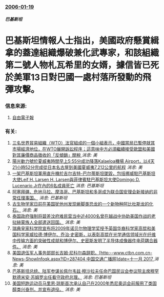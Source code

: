 ### [2006-01-19](/news/2006/01/19/index.md)

##### 巴基斯坦
# 巴基斯坦情報人士指出，美國政府懸賞緝拿的蓋達組織爆破兼化武專家，和該組織第二號人物札瓦希里的女婿，據信皆已死於美軍13日對巴國一處村落所發動的飛彈攻擊。




### 信息来源:

1. [自由電子報](https://web.archive.org/web/20070206074909/http://www.libertytimes.com.tw/2006/new/jan/20/today-int4.htm)

### 有关:

1. [三名世界貿易組織（WTO）法官組成的一個小組表示，中國當局已暫停就其市場經濟地位，在WTO展開訴訟程序；這意味中方必須繼續接受歐盟和美國對其廉價商品徵收的「反傾銷」關稅 ](/zh/news/2019/06/17/三名世界貿易組織-WTO-法官組成的一個小組表示-中國當局已暫停就其市場經濟地位-在WTO展開訴訟程序-這意味中方必須繼.md) _消息: 美_
2. [ 陽光動力號於夏威夷時間早上5:55分成功降落Kalaeloa機場 Airport，以4天21小時52分完成從日本名古屋到美國夏威夷7,212公里的航程](/zh/news/2015/07/3/陽光動力號於夏威夷時間早上5-55分成功降落Kalaeloa機場-Airport-以4天21小時52分完成從日本名古屋.md) _消息: 美_
3. [一架巴基斯坦軍用直升機於吉尔吉特-巴尔蒂斯坦墜毀，包括挪威駐巴基斯坦大使Leif H. Larsen H. Larsen與菲律賓駐巴基斯坦大使Domingo D. Lucenario Jr在內的6名成員死亡](/zh/news/2015/05/8/一架巴基斯坦軍用直升機於吉尔吉特-巴尔蒂斯坦墜毀-包括挪威駐巴基斯坦大使Leif-H-Larsen-H-Larsen.md) _消息: 巴基斯坦_
4. [阿塞拜疆、危地马拉、摩洛哥、巴基斯坦和多哥成为联合国安理会新接纳的非常任理事国。](/zh/news/2012/01/1/阿塞拜疆-危地马拉-摩洛哥-巴基斯坦和多哥成为联合国安理会新接纳的非常任理事国.md) _消息: 巴基斯坦_
5. [ 古生物学家日前在美国犹他州发现蜥脚类恐龙的一个新物种阿比杜斯龙的化石。](/zh/news/2010/02/24/古生物学家日前在美国犹他州发现蜥脚类恐龙的一个新物种阿比杜斯龙的化石.md) _消息: 美_
6. [泰国政府强制将碧差汶府难民营当中近4000名曾在越战中协助美国作战的老挝赫蒙族人全部遣送回国。](/zh/news/2009/12/28/泰国政府强制将碧差汶府难民营当中近4000名曾在越战中协助美国作战的老挝赫蒙族人全部遣送回国.md) _消息: 美_
7. [ 瑞典皇家科学院宣布将2009年诺贝尔物理学奖授予英国华裔科学家高锟和美国科学家威拉德·博伊尔、乔治·史密斯，以表彰高锟在光学通信领域光在纤维中传输方面的突破性成就和博伊尔、史密斯发明了半导体成像器件电荷耦合器件。](/zh/news/2009/10/6/瑞典皇家科学院宣布将2009年诺贝尔物理学奖授予英国华裔科学家高锟和美国科学家威拉德-博伊尔-乔治-史密斯-以表彰高锟.md) _消息: 美_
8. [美国退伍军人事务部部长吉姆·尼科尔森辞职。[http:--www.ctbn.com.cn-News-ShowInfoqk.aspx?ID=287404 中国交通广播网]date=十一月 2017 ](/zh/news/2007/11/17/美国退伍军人事务部部长吉姆-尼科尔森辞职-http-wwwctbncomcn-News-ShowInfoqk.md) _消息: 美_
9. [巴基斯坦总统、陆军参谋长佩尔韦兹·穆沙拉夫任命巴国民议会参议院主席穆罕默德米安·苏姆罗出任看守政府总理。](/zh/news/2007/11/15/巴基斯坦总统-陆军参谋长佩尔韦兹-穆沙拉夫任命巴国民议会参议院主席穆罕默德米安-苏姆罗出任看守政府总理.md) _消息: 巴基斯坦_
10. [美国短跑运动员马里恩·琼斯首次承认自己在2000年悉尼奥运会前服用了类固醇类兴奋剂，并宣布退役。](/zh/news/2007/10/5/美国短跑运动员马里恩-琼斯首次承认自己在2000年悉尼奥运会前服用了类固醇类兴奋剂-并宣布退役.md) _消息: 美_
